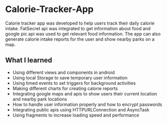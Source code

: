 # Calorie-Tracker-App

Calorie tracker app was developed to help users track their daily calorie intake. FatSecret api was integrated to get information about food and google pic api was used to get relevant food information. The app can also generate calorie intake reports for the user and show nearby parks on a map.

## What I learned

- Using different views and components in android
- Using local Storage to save temporary user information
- Using timed events to set triggers for background activities
- Making different charts for creating calorie reports
- Integrating google maps and apis to show users their current location and nearby park locations
- How to handle user information properly and how to encrypt passwords
- Integrating public apis using HTTPURLConnection and AsyncTask
- Using fragments to increase loading speed and performance
